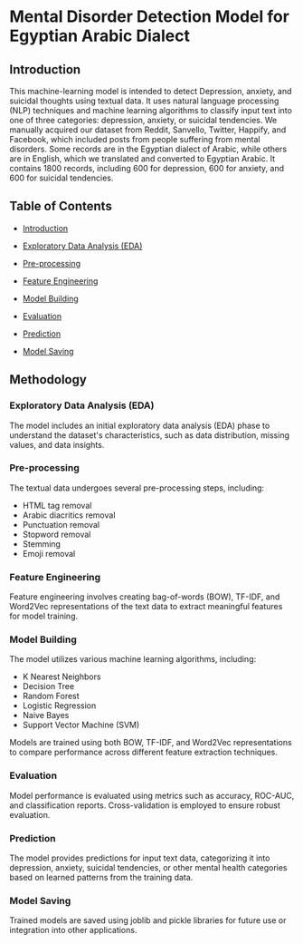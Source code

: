 # Mental Disorder Detection Model for Egyptian Arabic Dialect
## Introduction

This machine-learning model is intended to detect Depression, anxiety, and suicidal thoughts using textual data. It uses natural language processing (NLP) techniques and machine learning algorithms to classify input text into one of three categories: depression, anxiety, or suicidal tendencies. We manually acquired our dataset from Reddit, Sanvello, Twitter, Happify, and Facebook, which included posts from people suffering from mental disorders. Some records are in the Egyptian dialect of Arabic, while others are in English, which we translated and converted to Egyptian Arabic. It contains 1800 records, including 600 for depression, 600 for anxiety, and 600 for suicidal tendencies.


## Table of Contents

  - [Introduction](#introduction)

  - [Exploratory Data Analysis (EDA)](#exploratory-data-analysis-eda)
  - [Pre-processing](#pre-processing)
  - [Feature Engineering](#feature-engineering)
  - [Model Building](#model-building)
  - [Evaluation](#evaluation)
  - [Prediction](#prediction)
  - [Model Saving](#model-saving)

## Methodology
  ### Exploratory Data Analysis (EDA)

The model includes an initial exploratory data analysis (EDA) phase to understand the dataset's characteristics, such as data distribution, missing values, and data insights.

  ### Pre-processing

The textual data undergoes several pre-processing steps, including:
- HTML tag removal
- Arabic diacritics removal
- Punctuation removal
- Stopword removal
- Stemming
- Emoji removal

### Feature Engineering

Feature engineering involves creating bag-of-words (BOW), TF-IDF, and Word2Vec representations of the text data to extract meaningful features for model training.

  ### Model Building

The model utilizes various machine learning algorithms, including:
- K Nearest Neighbors
- Decision Tree
- Random Forest
- Logistic Regression
- Naive Bayes
- Support Vector Machine (SVM)

Models are trained using both BOW, TF-IDF, and Word2Vec representations to compare performance across different feature extraction techniques.

  ### Evaluation

Model performance is evaluated using metrics such as accuracy, ROC-AUC, and classification reports. Cross-validation is employed to ensure robust evaluation.

  ### Prediction

The model provides predictions for input text data, categorizing it into depression, anxiety, suicidal tendencies, or other mental health categories based on learned patterns from the training data.

  ### Model Saving

Trained models are saved using joblib and pickle libraries for future use or integration into other applications.

